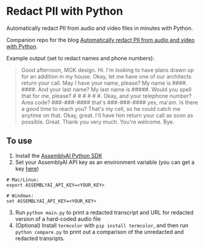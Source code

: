 # Redact PII with Python

Automatically redact PII from audio and video files in minutes with Python.

Companion repo for the blog [Automatically redact PII from audio and video with Python](https://www.assemblyai.com/blog/automatically-redact-pii-audio-video-python/).

Example output (set to redact names and phone numbers):
> Good afternoon, MGK design. Hi. I'm looking to have plans drawn up for an addition in my house. Okay, let me have one of our architects return your call. May I have your name, please? My name is ####. ####. And your last name? My last name is #####. Would you spell that for me, please? # # # # # #. Okay, and your telephone number? Area code? ###-###-#### that's ###-###-#### yes, ma'am. Is there a good time to reach you? That's my cell, so he could catch me anytime on that. Okay, great. I'll have him return your call as soon as possible. Great. Thank you very much. You're welcome. Bye.

## To use
1. Install the [AssemblyAI Python SDK](https://github.com/AssemblyAI/assemblyai-python-sdk)
2. Set your AssemblyAI API key as an environment variable (you can get a key [here](https://www.assemblyai.com/dashboard/signup))
```shell
# Mac/Linux:
export ASSEMBLYAI_API_KEY=<YOUR_KEY>

# Windows:
set ASSEMBLYAI_API_KEY=<YOUR_KEY>
```
3. Run `python main.py` to print a redacted transcript and URL for redacted version of a hard-coded audio file
4. (Optional) Install `termcolor` with `pip install termcolor`, and then run `python compare.py` to print out a comparison of the unredacted and redacted transripts.
